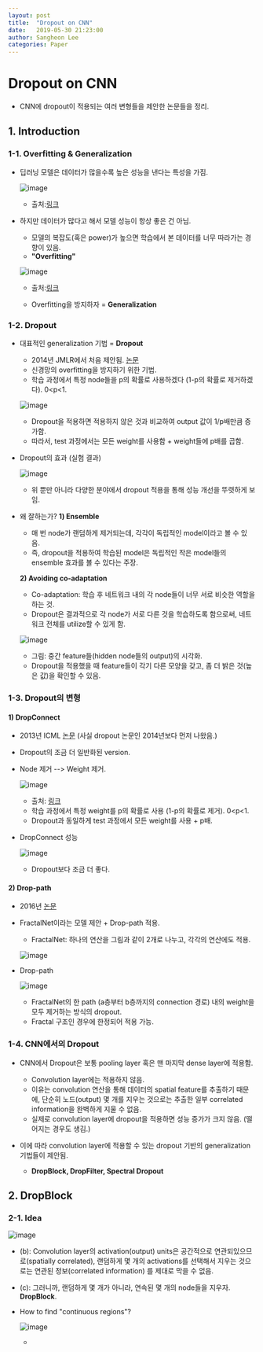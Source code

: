 ```yaml
---
layout: post
title:  "Dropout on CNN"
date:   2019-05-30 21:23:00
author: Sangheon Lee
categories: Paper
---
```


# Dropout on CNN
- CNN에 dropout이 적용되는 여러 변형들을 제안한 논문들을 정리.

## 1. Introduction
### 1-1. Overfitting & Generalization
- 딥러닝 모델은 데이터가 많을수록 높은 성능을 낸다는 특성을 가짐.

  ![image](https://user-images.githubusercontent.com/26705935/59272432-f8de2c80-8c90-11e9-80be-e96519681c3f.png)

  - 출처:[링크](https://towardsdatascience.com/why-deep-learning-is-needed-over-traditional-machine-learning-1b6a99177063)

- 하지만 데이터가 많다고 해서 모델 성능이 항상 좋은 건 아님.
  - 모델의 복잡도(혹은 power)가 높으면 학습에서 본 데이터를 너무 따라가는 경향이 있음.
  - **"Overfitting"**

  ![image](https://user-images.githubusercontent.com/26705935/59351118-9ea89e80-8d58-11e9-8272-93cd60955fc4.png)

  - 출처:[링크](https://scikit-learn.org/stable/auto_examples/model_selection/plot_underfitting_overfitting.html)

  - Overfitting을 방지하자 = **Generalization**

### 1-2. Dropout
- 대표적인 generalization 기법 = **Dropout**
  - 2014년 JMLR에서 처음 제안됨. [논문](http://jmlr.org/papers/volume15/srivastava14a.old/srivastava14a.pdf)
  - 신경망의 overfitting을 방지하기 위한 기법.
  - 학습 과정에서 특정 node들을 p의 확률로 사용하겠다 (1-p의 확률로 제거하겠다). 0<p<1.

  ![image](https://user-images.githubusercontent.com/26705935/59435006-a5521700-8e27-11e9-881e-5b8c0e8049b7.png)

  - Dropout을 적용하면 적용하지 않은 것과 비교하여 output 값이 1/p배만큼 증가함.
  - 따라서, test 과정에서는 모든 weight를 사용함 + weight들에 p배를 곱함.

- Dropout의 효과 (실험 결과)

  ![image](https://user-images.githubusercontent.com/26705935/59604294-c166f880-9146-11e9-91f5-dc121c30aeb1.png)

  - 위 뿐만 아니라 다양한 분야에서 dropout 적용을 통해 성능 개선을 뚜렷하게 보임.

- 왜 잘하는가?
  **1) Ensemble**
  - 매 번 node가 랜덤하게 제거되는데, 각각이 독립적인 model이라고 볼 수 있음.
  - 즉, dropout을 적용하여 학습된 model은 독립적인 작은 model들의 ensemble 효과를 볼 수 있다는 주장.

  **2) Avoiding co-adaptation**
  - Co-adaptation: 학습 후 네트워크 내의 각 node들이 너무 서로 비슷한 역할을 하는 것.
  - Dropout은 결과적으로 각 node가 서로 다른 것을 학습하도록 함으로써, 네트워크 전체를 utilize할 수 있게 함.

  ![image](https://user-images.githubusercontent.com/26705935/59605143-16a40980-9149-11e9-9a82-d06b304b6699.png)

  - 그림: 중간 feature들(hidden node들의 output)의 시각화.
  - Dropout을 적용했을 때 feature들이 각기 다른 모양을 갖고, 좀 더 밝은 것(높은 값)을 확인할 수 있음.

### 1-3. Dropout의 변형
#### 1) DropConnect
- 2013년 ICML [논문](http://proceedings.mlr.press/v28/wan13.pdf) (사실 dropout 논문인 2014년보다 먼저 나왔음.)
- Dropout의 조금 더 일반화된 version.
- Node 제거 --> Weight 제거.

  ![image](https://user-images.githubusercontent.com/26705935/59605607-2112d300-914a-11e9-802a-92e39b430f0c.png)

  - 출처: [링크](https://m.blog.naver.com/laonple/220827359158)
  - 학습 과정에서 특정 weight를 p의 확률로 사용 (1-p의 확률로 제거). 0<p<1.
  - Dropout과 동일하게 test 과정에서 모든 weight를 사용 + p배.

- DropConnect 성능

  ![image](https://user-images.githubusercontent.com/26705935/59605882-c037ca80-914a-11e9-90cb-30d5a70d7d2c.png)

  - Dropout보다 조금 더 좋다.

#### 2) Drop-path
- 2016년 [논문](https://arxiv.org/pdf/1605.07648.pdf)
- FractalNet이라는 모델 제안 + Drop-path 적용.
  - FractalNet: 하나의 연산을 그림과 같이 2개로 나누고, 각각의 연산에도 적용.

  ![image](https://user-images.githubusercontent.com/26705935/59606246-9b902280-914b-11e9-96d6-11cf9d24bc38.png)

- Drop-path

  ![image](https://user-images.githubusercontent.com/26705935/59920065-406c7180-9464-11e9-8bb5-ec5e1525b215.png)

  - FractalNet의 한 path (a층부터 b층까지의 connection 경로) 내의 weight을 모두 제거하는 방식의 dropout.
  - Fractal 구조인 경우에 한정되어 적용 가능.

### 1-4. CNN에서의 Dropout
- CNN에서 Dropout은 보통 pooling layer 혹은 맨 마지막 dense layer에 적용함.
  - Convolution layer에는 적용하지 않음.
  - 이유는 convolution 연산을 통해 데이터의 spatial feature를 추출하기 때문에, 단순히 노드(output) 몇 개를 지우는 것으로는 추출한 일부 correlated information을 완벽하게 지울 수 없음.
  - 실제로 convolution layer에 dropout을 적용하면 성능 증가가 크지 않음. (떨어지는 경우도 생김.)

- 이에 따라 convolution layer에 적용할 수 있는 dropout 기반의 generalization 기법들이 제안됨.
  - **DropBlock, DropFilter, Spectral Dropout**

## 2. DropBlock
### 2-1. Idea

![image](https://user-images.githubusercontent.com/26705935/60589434-7c90c200-9dd4-11e9-9538-2cd59c47f92d.png)

  - (b): Convolution layer의 activation(output) units은 공간적으로 연관되있으므로(spatially correlated), 랜덤하게 몇 개의 activations를 선택해서 지우는 것으로는 연관된 정보(correlated information) 를 제대로 막을 수 없음.
  - (c): 그러니까, 랜덤하게 몇 개가 아니라, 연속된 몇 개의 node들을 지우자. **DropBlock**.

- How to find "continuous regions"?

  ![image](https://user-images.githubusercontent.com/26705935/60589644-f759dd00-9dd4-11e9-9ac9-3ea87ef036a9.png)

  -
